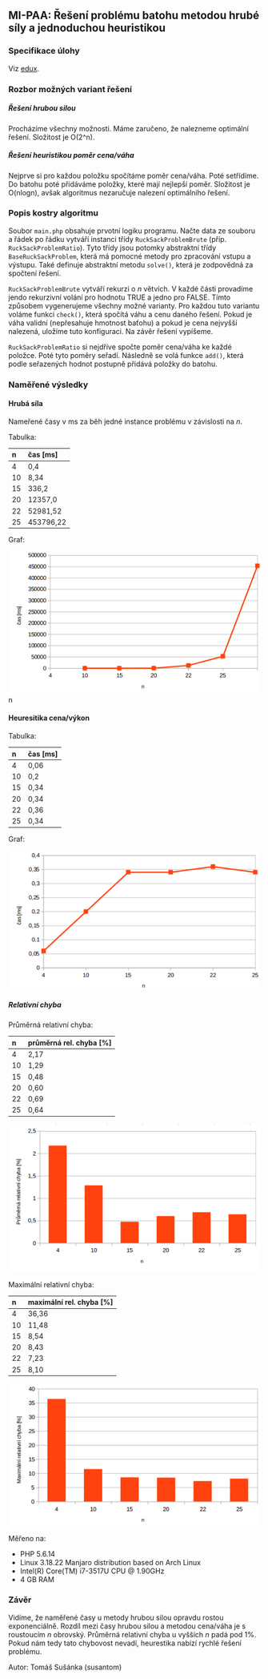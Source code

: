 ## MI-PAA: Řešení problému batohu metodou hrubé síly a jednoduchou heuristikou

### Specifikace úlohy
Viz [edux](https://edux.fit.cvut.cz/courses/MI-PAA/tutorials/batoh).

### Rozbor možných variant řešení

##### Řešení hrubou silou

Procházíme všechny možnosti. Máme zaručeno, že nalezneme optimální řešení. Složitost je O(2^n).

##### Řešení heuristikou poměr cena/váha

Nejprve si pro každou položku spočítáme poměr cena/váha. Poté setřídíme. Do batohu poté přidáváme položky, které mají nejlepší poměr. Složitost je O(nlogn), avšak algoritmus nezaručuje nalezení optimálního řešení.

### Popis kostry algoritmu

Soubor `main.php` obsahuje prvotní logiku programu. Načte data ze souboru a řádek po řádku vytváří instanci třídy `RuckSackProblemBrute` (příp. `RuckSackProblemRatio`). Tyto třídy jsou potomky abstraktní třídy `BaseRuckSackProblem`, která má pomocné metody pro zpracování vstupu a výstupu. Také definuje abstraktní metodu `solve()`, která je zodpovědná za spočtení řešení.

`RuckSackProblemBrute` vytváří rekurzi o *n* větvích. V každé části provadíme jendo rekurzivní volání pro hodnotu TRUE a jedno pro FALSE. Tímto způsobem vygenerujeme všechny možné varianty. Pro každou tuto variantu voláme funkci `check()`, která spočítá váhu a cenu daného řešení. Pokud je váha validní (nepřesahuje hmotnost baťohu) a pokud je cena nejvyšší nalezená, uložíme tuto konfiguraci. Na závěr řešení vypíšeme.

`RuckSackProblemRatio` si nejdříve spočte poměr cena/váha ke každé položce. Poté tyto poměry seřadí. Následně se volá funkce `add()`, která  podle seřazených hodnot postupně přidává položky do batohu.

### Naměřené výsledky

#### Hrubá síla

Nameřené časy v ms za běh jedné instance problému v závislosti na *n*.

Tabulka:

|  n  |    čas [ms] |
|:----|:------------|
|  4  |  0,4    |
| 10  |  8,34   |
| 15  |  336,2    |
| 20  |  12357,0    |
| 22  |  52981,52  |
| 25  |  453796,22 |

Graf:

![](chart1.png)
n


#### Heuresitika cena/výkon

Tabulka:

|  n  |    čas [ms] |
|:----|:------------|
|  4  |  0,06   |
| 10  |  0,2   |
| 15  |  0,34   |
| 20  |  0,34   |
| 22  |  0,36  |
| 25  |  0,34 |

Graf:

![](chart2.png)

##### Relativní chyba

Průměrná relativní chyba:

|  n  |  průměrná rel. chyba [%] |
|:----|:------------|
| 4 | 2,17 |
| 10 | 1,29 |
| 15 | 0,48 |
| 20 | 0,60 |
| 22 | 0,69 |
| 25 | 0,64 |

![](chart3.png)


Maximální relativní chyba:

|  n  |  maximální rel. chyba [%] |
|:----|:------------|
| 4 | 36,36 |
| 10 | 11,48 |
| 15 | 8,54 |
| 20 | 8,43 |
| 22 | 7,23 |
| 25 | 8,10 |

![](chart4.png)


Měřeno na:

- PHP 5.6.14
- Linux 3.18.22 Manjaro distribution based on Arch Linux
- Intel(R) Core(TM) i7-3517U CPU @ 1.90GHz
- 4 GB RAM

### Závěr

Vidíme, že naměřené časy u metody hrubou silou opravdu rostou exponenciálně. Rozdíl mezi časy hrubou silou a metodou cena/váha je s roustoucím *n* obrovský. Průměrná relativní chyba u vyšších *n* padá pod 1%. Pokud nám tedy tato chybovost nevadí, heurestika nabízí rychlé řešení problému.

Autor: Tomáš Sušánka (susantom)

